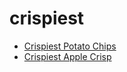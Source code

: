 # crispiest

 * [Crispiest Potato Chips](../index/c/crispiest-potato-chips-51252630.json)
 * [Crispiest Apple Crisp](../index/c/crispiest-apple-crisp.json)
